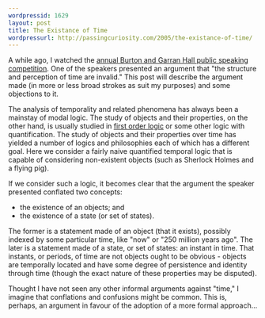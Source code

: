 ```yaml
---
wordpressid: 1629
layout: post
title: The Existance of Time
wordpressurl: http://passingcuriosity.com/2005/the-existance-of-time/
---
```

A while ago, I watched the <a href="http://interestingexperience.blogspot.com/2005/08/bg-public-speaking-competition.html">annual Burton and Garran Hall public speaking competition</a>. One of the speakers presented an argument that "the structure and perception of time are invalid." This post will describe the argument made (in more or less broad strokes as suit my purposes) and some objections to it.

The analysis of temporality and related phenomena has always been a mainstay of modal logic. The study of objects and their properties, on the other hand, is usually studied in <a href="http://en.wikipedia.org/wiki/First-order_logic">first order logic</a> or some other logic with quantification. The study of objects and their properties over time has yielded a number of logics and philosophies each of which has a different goal. Here we consider a fairly naive quantified temporal logic that is capable of considering non-existent  objects (such as Sherlock Holmes and a flying pig).

If we consider such a logic, it becomes clear that the argument the speaker presented conflated two concepts:<ul><li>the existence of an objects; and</li><li>the existence of a state (or set of states).</li></ul>The former is a statement made of an object (that it exists), possibly indexed by some particular time, like "now" or "250 million years ago". The later is a statement made of a state, or set of states: an instant in time. That instants, or periods, of time are not objects ought to be obvious - objects are temporally located and have some degree of persistence and identity through time (though the exact nature of these properties may be disputed).

Thought I have not seen any other informal arguments against "time," I imagine that conflations and confusions might be common. This is, perhaps, an argument in favour of the adoption of a more formal approach...
